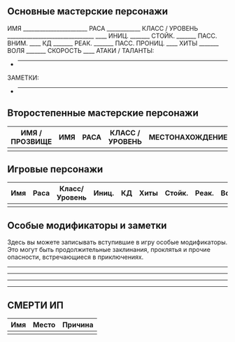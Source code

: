 ## Основные мастерские персонажи

ИМЯ     _______________________ РАСА    ____________
КЛАСС / УРОВЕНЬ _______________________________ ____
ИНИЦ.   _______ СТОЙК.  _______ ПАСС. ВНИМ.     ____
КД      _______ РЕАК.   _______ ПАСС. ПРОНИЦ.   ____
ХИТЫ    _______ ВОЛЯ    _______ СКОРОСТЬ        ____
АТАКИ / ТАЛАНТЫ:
*   ________________________________________________
ЗАМЕТКИ:
*   ________________________________________________

## Второстепенные мастерские персонажи

|ИМЯ / ПРОЗВИЩЕ |ИМЯ    |РАСА   |КЛАСС / УРОВЕНЬ    |МЕСТОНАХОЖДЕНИЕ    |
|---------------|-------|-------|-------------------|-------------------|
|               |       |       |                   |                   |

## Игровые персонажи

|Имя    |Раса   |Класс/Уровень  |Иниц.  |КД |Хиты   |Стойк. |Реак.  |Воля   |Пассивная внимательность   |Пассивная проницательность |Скорость   |
|-------|-------|---------------|-------|---|-------|-------|-------|-------|---------------------------|---------------------------|-----------|
|       |       |               |       |   |       |       |       |       |                           |                           |           |

## Особые модификаторы и заметки

Здесь вы можете записывать вступившие в игру особые модификаторы. Это могут
быть продолжительные заклинания, проклятья и прочие опасности, встречающиеся в
приключениях.

____________
____________
____________
____________

## СМЕРТИ ИП

|Имя    |Место  |Причина    |
|-------|-------|-----------|
|       |       |           |
